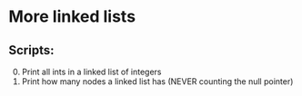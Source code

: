 # More linked lists
## Scripts:
0. Print all ints in a linked list of integers
1. Print how many nodes a linked list has (NEVER counting the null pointer)

